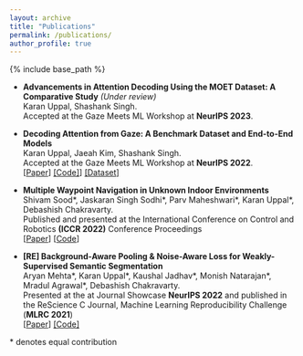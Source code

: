 ```yaml
---
layout: archive
title: "Publications"
permalink: /publications/
author_profile: true
---
```


{% include base_path %}

* **Advancements in Attention Decoding Using the MOET Dataset: A Comparative Study** *(Under review)*<br/>
Karan Uppal, Shashank Singh.<br>
Accepted at the Gaze Meets ML Workshop at **NeurIPS 2023**.<br>

* **Decoding Attention from Gaze: A Benchmark Dataset and End-to-End Models**<br/>
Karan Uppal, Jaeah Kim, Shashank Singh.<br>
Accepted at the Gaze Meets ML Workshop at **NeurIPS 2022**.<br> [[Paper](https://arxiv.org/abs/2211.10966)] [[Code]](https://github.com/karan-uppal3/decoding-attention)] [[Dataset]](https://osf.io/28rnx/)

* **Multiple Waypoint Navigation in Unknown Indoor Environments**<br/>
Shivam Sood*, Jaskaran Singh Sodhi*, Parv Maheshwari*, Karan Uppal*, Debashish Chakravarty.<br>
Published and presented at the International Conference on Control and Robotics **(ICCR 2022)** Conference Proceedings <br> [[Paper](https://arxiv.org/abs/2209.08663)] [[Code](https://github.com/thisisjaskaran/multi-waypoint-indoor-navigation)] 

* **[RE] Background-Aware Pooling & Noise-Aware Loss for Weakly-Supervised Semantic Segmentation** <br/>
Aryan Mehta*, Karan Uppal*, Kaushal Jadhav*, Monish Natarajan*, Mradul Agrawal*, Debashish Chakravarty.<br> 
Presented at the at Journal Showcase **NeurIPS 2022** and published in the ReScience C Journal, Machine Learning Reproducibility Challenge (**MLRC 2021**)<br>
[[Paper](https://rescience.github.io/bibliography/Mehta_2022.html)] [[Code]](https://github.com/karan-uppal3/BANA) 

\* denotes equal contribution